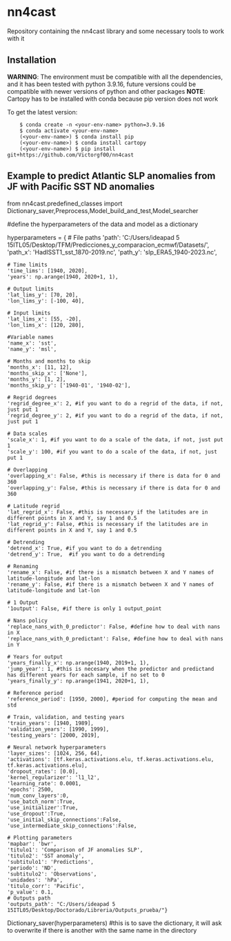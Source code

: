 # nn4cast
 Repository containing the nn4cast library and some necessary tools to work with it

## Installation
**WARNING**: The environment must be compatible with all the dependencies, and it has been tested with python 3.9.16, future versions could be compatible with newer versions of python and other packages
**NOTE**: Cartopy has to be installed with conda because pip version does not work

To get the latest version:
```console
    $ conda create -n <your-env-name> python=3.9.16
    $ conda activate <your-env-name>
    (<your-env-name>) $ conda install pip
    (<your-env-name>) $ conda install cartopy
    (<your-env-name>) $ pip install git+https://github.com/Victorgf00/nn4cast
```

## Example to predict Atlantic SLP anomalies from JF with Pacific SST ND anomalies

from nn4cast.predefined_classes import Dictionary_saver,Preprocess,Model_build_and_test,Model_searcher

#define the hyperparameters of the data and model as a dictionary

hyperparameters = {
    # File paths
    'path': 'C:/Users/ideapad 5 15ITL05/Desktop/TFM/Predicciones_y_comparacion_ecmwf/Datasets/',
    'path_x': 'HadISST1_sst_1870-2019.nc',
    'path_y': 'slp_ERA5_1940-2023.nc',

    # Time limits
    'time_lims': [1940, 2020],
    'years': np.arange(1940, 2020+1, 1),

    # Output limits
    'lat_lims_y': [70, 20],
    'lon_lims_y': [-100, 40],

    # Input limits
    'lat_lims_x': [55, -20],
    'lon_lims_x': [120, 280],

    #Variable names
    'name_x': 'sst',
    'name_y': 'msl',

    # Months and months to skip
    'months_x': [11, 12],
    'months_skip_x': ['None'],
    'months_y': [1, 2],
    'months_skip_y': ['1940-01', '1940-02'],

    # Regrid degrees
    'regrid_degree_x': 2, #if you want to do a regrid of the data, if not, just put 1
    'regrid_degree_y': 2, #if you want to do a regrid of the data, if not, just put 1

    # Data scales
    'scale_x': 1, #if you want to do a scale of the data, if not, just put 1
    'scale_y': 100, #if you want to do a scale of the data, if not, just put 1

    # Overlapping
    'overlapping_x': False, #this is necessary if there is data for 0 and 360
    'overlapping_y': False, #this is necessary if there is data for 0 and 360

    # Latitude regrid
    'lat_regrid_x': False, #this is necessary if the latitudes are in different points in X and Y, say 1 and 0.5
    'lat_regrid_y': False, #this is necessary if the latitudes are in different points in X and Y, say 1 and 0.5

    # Detrending
    'detrend_x': True, #if you want to do a detrending
    'detrend_y': True,  #if you want to do a detrending

    # Renaming
    'rename_x': False, #if there is a mismatch between X and Y names of latitude-longitude and lat-lon
    'rename_y': False, #if there is a mismatch between X and Y names of latitude-longitude and lat-lon

    # 1 Output
    '1output': False, #if there is only 1 output_point

    # Nans policy
    'replace_nans_with_0_predictor': False, #define how to deal with nans in X
    'replace_nans_with_0_predictant': False, #define how to deal with nans in Y

    # Years for output
    'years_finally_x': np.arange(1940, 2019+1, 1),
    'jump_year': 1, #this is necesary when the predictor and predictand has different years for each sample, if no set to 0
    'years_finally_y': np.arange(1941, 2020+1, 1),

    # Reference period
    'reference_period': [1950, 2000], #period for computing the mean and std

    # Train, validation, and testing years
    'train_years': [1940, 1989],
    'validation_years': [1990, 1999],
    'testing_years': [2000, 2019],

    # Neural network hyperparameters
    'layer_sizes': [1024, 256, 64],
    'activations': [tf.keras.activations.elu, tf.keras.activations.elu, tf.keras.activations.elu],
    'dropout_rates': [0.0],
    'kernel_regularizer': 'l1_l2',
    'learning_rate': 0.0001,
    'epochs': 2500,
    'num_conv_layers':0,
    'use_batch_norm':True, 
    'use_initializer':True, 
    'use_dropout':True, 
    'use_initial_skip_connections':False, 
    'use_intermediate_skip_connections':False,

    # Plotting parameters
    'mapbar': 'bwr',
    'titulo1': 'Comparison of JF anomalies SLP',
    'titulo2': 'SST anomaly',
    'subtitulo1': 'Predictions',
    'periodo': 'ND',
    'subtitulo2': 'Observations',
    'unidades': 'hPa',
    'titulo_corr': 'Pacific',
    'p_value': 0.1,
    # Outputs path 
    'outputs_path': "C:/Users/ideapad 5 15ITL05/Desktop/Doctorado/Libreria/Outputs_prueba/"}

Dictionary_saver(hyperparameters) #this is to save the dictionary, it will ask to overwrite if there is another with the same name in the directory

